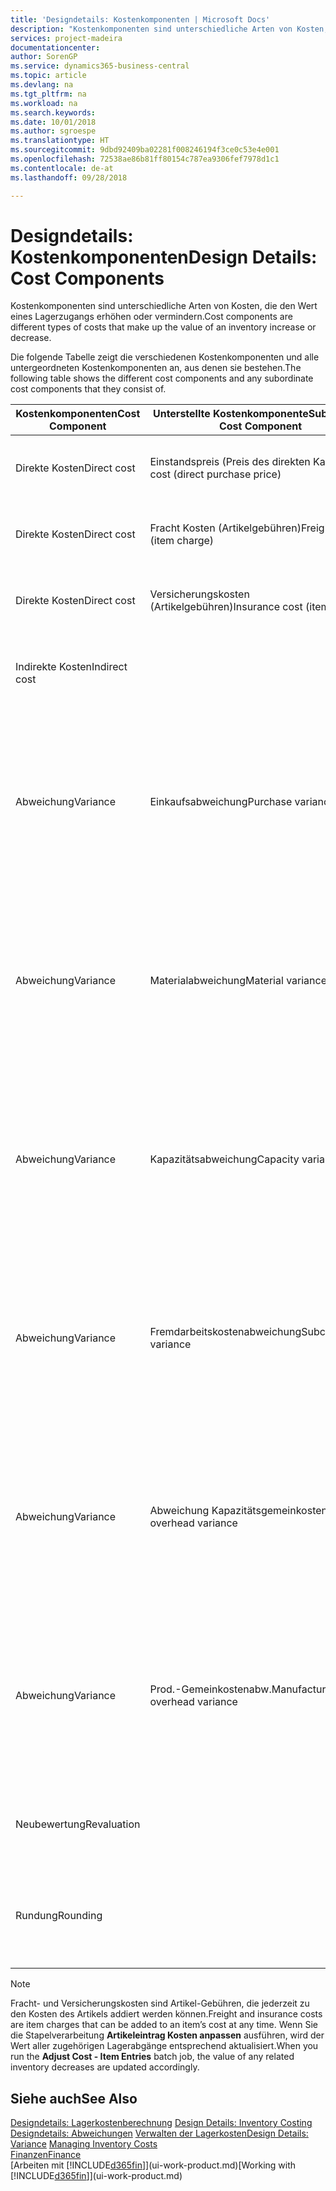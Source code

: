 ```yaml
---
title: 'Designdetails: Kostenkomponenten | Microsoft Docs'
description: "Kostenkomponenten sind unterschiedliche Arten von Kosten, die den Wert eines Lagerzugangs erhöhen oder vermindern."
services: project-madeira
documentationcenter: 
author: SorenGP
ms.service: dynamics365-business-central
ms.topic: article
ms.devlang: na
ms.tgt_pltfrm: na
ms.workload: na
ms.search.keywords: 
ms.date: 10/01/2018
ms.author: sgroespe
ms.translationtype: HT
ms.sourcegitcommit: 9dbd92409ba02281f008246194f3ce0c53e4e001
ms.openlocfilehash: 72538ae86b81ff80154c787ea9306fef7978d1c1
ms.contentlocale: de-at
ms.lasthandoff: 09/28/2018

---
```

# <a name="design-details-cost-components"></a><span data-ttu-id="43800-103">Designdetails: Kostenkomponenten</span><span class="sxs-lookup"><span data-stu-id="43800-103">Design Details: Cost Components</span></span>
<span data-ttu-id="43800-104">Kostenkomponenten sind unterschiedliche Arten von Kosten, die den Wert eines Lagerzugangs erhöhen oder vermindern.</span><span class="sxs-lookup"><span data-stu-id="43800-104">Cost components are different types of costs that make up the value of an inventory increase or decrease.</span></span>  

 <span data-ttu-id="43800-105">Die folgende Tabelle zeigt die verschiedenen Kostenkomponenten und alle untergeordneten Kostenkomponenten an, aus denen sie bestehen.</span><span class="sxs-lookup"><span data-stu-id="43800-105">The following table shows the different cost components and any subordinate cost components that they consist of.</span></span>  

|<span data-ttu-id="43800-106">Kostenkomponenten</span><span class="sxs-lookup"><span data-stu-id="43800-106">Cost Component</span></span>|<span data-ttu-id="43800-107">Unterstellte Kostenkomponente</span><span class="sxs-lookup"><span data-stu-id="43800-107">Subordinate Cost Component</span></span>|<span data-ttu-id="43800-108">Description</span><span class="sxs-lookup"><span data-stu-id="43800-108">Description</span></span>|  
|--------------------|--------------------------------|---------------------------------------|  
|<span data-ttu-id="43800-109">Direkte Kosten</span><span class="sxs-lookup"><span data-stu-id="43800-109">Direct cost</span></span>|<span data-ttu-id="43800-110">Einstandspreis (Preis des direkten Kaufs)</span><span class="sxs-lookup"><span data-stu-id="43800-110">Unit cost (direct purchase price)</span></span>|<span data-ttu-id="43800-111">Kosten, die direkt auf das Kostenobjekt zurückzuführen sind.</span><span class="sxs-lookup"><span data-stu-id="43800-111">Cost that can be traced to a cost object.</span></span>|  
|<span data-ttu-id="43800-112">Direkte Kosten</span><span class="sxs-lookup"><span data-stu-id="43800-112">Direct cost</span></span>|<span data-ttu-id="43800-113">Fracht Kosten (Artikelgebühren)</span><span class="sxs-lookup"><span data-stu-id="43800-113">Freight cost (item charge)</span></span>|<span data-ttu-id="43800-114">Kosten, die direkt auf das Kostenobjekt zurückzuführen sind.</span><span class="sxs-lookup"><span data-stu-id="43800-114">Cost that can be traced to a cost object.</span></span>|  
|<span data-ttu-id="43800-115">Direkte Kosten</span><span class="sxs-lookup"><span data-stu-id="43800-115">Direct cost</span></span>|<span data-ttu-id="43800-116">Versicherungskosten (Artikelgebühren)</span><span class="sxs-lookup"><span data-stu-id="43800-116">Insurance cost (item charge)</span></span>|<span data-ttu-id="43800-117">Kosten, die direkt auf das Kostenobjekt zurückzuführen sind.</span><span class="sxs-lookup"><span data-stu-id="43800-117">Cost that can be traced to a cost object.</span></span>|  
|<span data-ttu-id="43800-118">Indirekte Kosten</span><span class="sxs-lookup"><span data-stu-id="43800-118">Indirect cost</span></span>||<span data-ttu-id="43800-119">Kosten, die nicht auf ein Kostenobjekt zurückzuführen sind.</span><span class="sxs-lookup"><span data-stu-id="43800-119">Cost that cannot be traced to a cost object.</span></span>|  
|<span data-ttu-id="43800-120">Abweichung</span><span class="sxs-lookup"><span data-stu-id="43800-120">Variance</span></span>|<span data-ttu-id="43800-121">Einkaufsabweichung</span><span class="sxs-lookup"><span data-stu-id="43800-121">Purchase variance</span></span>|<span data-ttu-id="43800-122">Der Unterschied zwischen tatsächlichen Kosten und dem Einstandspreis (fest), der nur für Artikel mit der Lagerabgangsmethode **Standard** gebucht wird.</span><span class="sxs-lookup"><span data-stu-id="43800-122">The difference between actual and standard costs, which is only posted for items using the **Standard** costing method.</span></span>|  
|<span data-ttu-id="43800-123">Abweichung</span><span class="sxs-lookup"><span data-stu-id="43800-123">Variance</span></span>|<span data-ttu-id="43800-124">Materialabweichung</span><span class="sxs-lookup"><span data-stu-id="43800-124">Material variance</span></span>|<span data-ttu-id="43800-125">Der Unterschied zwischen tatsächlichen Kosten und dem Einstandspreis (fest), der nur für Artikel mit der Lagerabgangsmethode **Standard** gebucht wird.</span><span class="sxs-lookup"><span data-stu-id="43800-125">The difference between actual and standard costs, which is only posted for items using the **Standard** costing method.</span></span>|  
|<span data-ttu-id="43800-126">Abweichung</span><span class="sxs-lookup"><span data-stu-id="43800-126">Variance</span></span>|<span data-ttu-id="43800-127">Kapazitätsabweichung</span><span class="sxs-lookup"><span data-stu-id="43800-127">Capacity variance</span></span>|<span data-ttu-id="43800-128">Der Unterschied zwischen tatsächlichen Kosten und dem Einstandspreis (fest), der nur für Artikel mit der Lagerabgangsmethode **Standard** gebucht wird.</span><span class="sxs-lookup"><span data-stu-id="43800-128">The difference between actual and standard costs, which is only posted for items using the **Standard** costing method.</span></span>|  
|<span data-ttu-id="43800-129">Abweichung</span><span class="sxs-lookup"><span data-stu-id="43800-129">Variance</span></span>|<span data-ttu-id="43800-130">Fremdarbeitskostenabweichung</span><span class="sxs-lookup"><span data-stu-id="43800-130">Subcontracted variance</span></span>|<span data-ttu-id="43800-131">Der Unterschied zwischen tatsächlichen Kosten und dem Einstandspreis (fest), der nur für Artikel mit der Lagerabgangsmethode **Standard** gebucht wird.</span><span class="sxs-lookup"><span data-stu-id="43800-131">The difference between actual and standard costs, which is only posted for items using the **Standard** costing method.</span></span>|  
|<span data-ttu-id="43800-132">Abweichung</span><span class="sxs-lookup"><span data-stu-id="43800-132">Variance</span></span>|<span data-ttu-id="43800-133">Abweichung Kapazitätsgemeinkosten</span><span class="sxs-lookup"><span data-stu-id="43800-133">Capacity overhead variance</span></span>|<span data-ttu-id="43800-134">Der Unterschied zwischen tatsächlichen Kosten und dem Einstandspreis (fest), der nur für Artikel mit der Lagerabgangsmethode **Standard** gebucht wird.</span><span class="sxs-lookup"><span data-stu-id="43800-134">The difference between actual and standard costs, which is only posted for items using the **Standard** costing method.</span></span>|  
|<span data-ttu-id="43800-135">Abweichung</span><span class="sxs-lookup"><span data-stu-id="43800-135">Variance</span></span>|<span data-ttu-id="43800-136">Prod.-Gemeinkostenabw.</span><span class="sxs-lookup"><span data-stu-id="43800-136">Manufacturing overhead variance</span></span>|<span data-ttu-id="43800-137">Der Unterschied zwischen tatsächlichen Kosten und dem Einstandspreis (fest), der nur für Artikel mit der Lagerabgangsmethode **Standard** gebucht wird.</span><span class="sxs-lookup"><span data-stu-id="43800-137">The difference between actual and standard costs, which is only posted for items using the **Standard** costing method.</span></span>|  
|<span data-ttu-id="43800-138">Neubewertung</span><span class="sxs-lookup"><span data-stu-id="43800-138">Revaluation</span></span>||<span data-ttu-id="43800-139">Eine Auf- oder Abwertung des aktuellen Lagerwerts.</span><span class="sxs-lookup"><span data-stu-id="43800-139">A depreciation or appreciation of the current inventory value.</span></span>|  
|<span data-ttu-id="43800-140">Rundung</span><span class="sxs-lookup"><span data-stu-id="43800-140">Rounding</span></span>||<span data-ttu-id="43800-141">Restbeträge, die durch die Berechnung von Bestandsminderungen entstehen.</span><span class="sxs-lookup"><span data-stu-id="43800-141">Residuals caused by the way in which valuation of inventory decreases are calculated.</span></span>|  

> [!NOTE]  
>  <span data-ttu-id="43800-142">Fracht- und Versicherungskosten sind Artikel-Gebühren, die jederzeit zu den Kosten des Artikels addiert werden können.</span><span class="sxs-lookup"><span data-stu-id="43800-142">Freight and insurance costs are item charges that can be added to an item’s cost at any time.</span></span> <span data-ttu-id="43800-143">Wenn Sie die Stapelverarbeitung **Artikeleintrag Kosten anpassen** ausführen, wird der Wert aller zugehörigen Lagerabgänge entsprechend aktualisiert.</span><span class="sxs-lookup"><span data-stu-id="43800-143">When you run the **Adjust Cost - Item Entries** batch job, the value of any related inventory decreases are updated accordingly.</span></span>  

## <a name="see-also"></a><span data-ttu-id="43800-144">Siehe auch</span><span class="sxs-lookup"><span data-stu-id="43800-144">See Also</span></span>  
 <span data-ttu-id="43800-145">[Designdetails: Lagerkostenberechnung](design-details-inventory-costing.md) </span><span class="sxs-lookup"><span data-stu-id="43800-145">[Design Details: Inventory Costing](design-details-inventory-costing.md) </span></span>  
 <span data-ttu-id="43800-146">[Designdetails: Abweichungen](design-details-variance.md) [Verwalten der Lagerkosten](finance-manage-inventory-costs.md)</span><span class="sxs-lookup"><span data-stu-id="43800-146">[Design Details: Variance](design-details-variance.md) [Managing Inventory Costs](finance-manage-inventory-costs.md)</span></span>  
 [<span data-ttu-id="43800-147">Finanzen</span><span class="sxs-lookup"><span data-stu-id="43800-147">Finance</span></span>](finance.md)  
 <span data-ttu-id="43800-148">[Arbeiten mit [!INCLUDE[d365fin](includes/d365fin_md.md)]](ui-work-product.md)</span><span class="sxs-lookup"><span data-stu-id="43800-148">[Working with [!INCLUDE[d365fin](includes/d365fin_md.md)]](ui-work-product.md)</span></span>  

